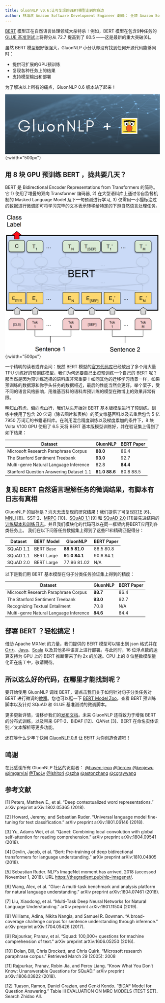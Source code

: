 ```yaml
---
title: GluonNLP v0.6:让可复现的BERT模型走到你身边
author: 林海滨 Amazon Software Development Engineer 翻译： 金颢 Amazon Software Development Engineer
---
```


[BERT](https://arxiv.org/abs/1810.04805) 模型正在自然语言处理领域大杀特杀！例如，BERT 模型在包含9种任务的[ GLUE 基准测试](https://gluebenchmark.com/leaderboard)上将得分从 72.7 提高到了 80.5 ——这是最新的重大突破[6]。

虽然 BERT 模型很好很强大，GluonNLP 小分队却没有找到任何开源代码能够同时：
- 提供可扩展的GPU预训练
- 复现各种任务上的结果
- 支持模型输出和部署

为了解决以上所有的痛点，GluonNLP 0.6 版本站了起来！

![](../img/gluon-nlp-bert.png){:width="500px"}

## 用 8 块 GPU 预训练 BERT ，拢共要几天？

BERT 是 Bidirectional Encoder Representations from Transformers 的简称。它 1) 使用了堆叠的双向 Transformer 编码器, 2) 在大型语料库上通过带自监督机制的 Masked Language Model 及下一句预测进行学习, 3) 仅需用一小撮标注过的数据进行微调即可将学习完毕的文本表示转移给特定的下游自然语言处理任务。

![](../img/bert.png){:width="500px"}

一个精明的读者或许会问：既然 BERT 模型的[官方代码库](https://github.com/google-research/bert/)已经放出了多个用大量 TPU 训练好的预训练模型，我们为何还要自己出资预训练一个自己的 BERT 呢？那当然是因为预训练选择的语料库非常重要！如同其他的迁移学习场景一样，如果预训练的数据源和你手头任务的数据相近，最后的性能当然会更好。举个栗子，受不同的语言风格影响，用维基百科的语料库预训练的模型在微博上的效果非常有限。

明知山有虎，偏向虎山行，我们从头开始对 BERT 基本版模型进行了预训练。训练中使用了包含 20 亿词（除去图片和表格）的英文维基百科以及去重后包含 5 亿 7950 万词汇的书籍语料库。在利用混合精度训练以及梯度累加的条件下，8 块 Volta V100 GPU 使用了 6.5 天将 BERT 基本版模型训练好，并在验证集上得到了如下结果：

| Dataset                                 | GluonNLP     |  BERT Paper  |
|-----------------------------------------|--------------|--------------|
| Microsoft Research Paraphrase Corpus    | **88.0**     |  86.4        |
| The Stanford Sentiment Treebank         | **93.0**     |  92.7        |
| Multi-genre Natural Language Inference  | 82.8         |  **84.4**    |
| Stanford Question Answering Dataset 1.1 | **81.0 88.6**|  80.8 88.5   |

## 复现 BERT 自然语言理解任务的微调结果，有脚本有日志有真相

GluonNLP 的目标是？消灭无法复现的研究结果！我们提供了可复现[RTE](https://arxiv.org/abs/1804.07461) [6]、[MNLI](http://aclweb.org/anthology/N18-1101) [8]、SST-2、[MRPC](https://www.microsoft.com/en-us/download/details.aspx?id=52398) [10]、[SQuAD 1.1](https://rajpurkar.github.io/SQuAD-explorer/explore/1.1/dev/) [9] 和 [SQuAD 2.0](https://rajpurkar.github.io/SQuAD-explorer/explore/v2.0/dev/) [11]最先进结果的[训练脚本和训练日志](http://gluon-nlp.mxnet.io/model_zoo/bert/index.html#bert-for-sentence-classification-on-glue-tasks)。并且我们模块化的代码可以在同一框架内将BERT应用到各类任务上。
我们在以下问答任务数据集上得到了这些F1和精确匹配得分：

| Dataset   | BERT Model | GluonNLP       |  BERT Paper  |
|-----------|------------|----------------|--------------|
| SQuAD 1.1 | BERT Base  | **88.5 81.0**  | 88.5 80.8    |
| SQuAD 1.1 | BERT Large | **91.0 84.1**  | 90.9 84.1    |
| SQuAD 2.0 | BERT Large | 77.96 81.02    | N/A          |

以下是我们用 BERT 基本模型在句子分类任务验证集上得到的精度：

| Dataset                                | GluonNLP | BERT Paper |
|----------------------------------------|----------|------------|
| Microsoft Research Paraphrase Corpus   | **88.7** |    86.4    |
| The Stanford Sentiment Treebank        | **93.0** |    92.7    |
| Recognizing Textual Entailment         | 70.8     |    N/A     |
| Multi-genre Natural Language Inference | **84.6** |    84.4    |

## 部署 BERT ？轻松搞定！
借助 Apache MXNet 的力量，我们提供的 BERT 模型可以输出到 json 格式并在 [C++](https://github.com/apache/incubator-mxnet/tree/master/cpp-package/example/inference)、[Java](https://medium.com/apache-mxnet/introducing-java-apis-for-deep-learning-inference-with-apache-mxnet-8406a698fa5a)、[Scala](https://medium.com/apache-mxnet/image-classification-with-mxnet-scala-inference-api-8ab6ce1bbccf) 以及其他多种语言上进行部署。与此同时，16 位浮点数的运算支持为 GPU 上的 BERT 推断带来了约 2x 的加速。CPU 上的 8 位整数模型量化正在施工中，敬请期待。

## 所以这么好的代码，在哪里才能找到呢？
要开始使用 GluonNLP 调戏 BERT，请点击我们关于如何针对句子分类任务对 BERT 进行微调的[教程](https://gluon-nlp.mxnet.io/examples/sentence_embedding/bert.html)。您也可以逛一下 [BERT Model Zoo](https://gluon-nlp.mxnet.io/model_zoo/bert/index.html)，查看 BERT 预训练脚本以及针对 SQuAD 和 GLUE 基准测试的微调脚本。

更多更新详情，请移步我们的[发布文档](https://github.com/dmlc/gluon-nlp/releases)。未来 GluonNLP 还将致力于增强 BERT 的分布式训练，以及带来 GPT-2、BiDAF [12]、QANet [3]、BERT 在命名实体识别／文本解析等更多功能。

还在等什么少年？快用 [GluonNLP 0.6](http://gluon-nlp.mxnet.io/) 让 BERT 为你创造奇迹吧！

## 鸣谢
在此感谢所有 GluonNLP 社区的贡献者： [@haven-jeon](https://github.com/haven-jeon) [@fiercex](https://github.com/fiercex) [@kenjewu](https://github.com/kenjewu) [@imgarylai](https://github.com/imgarylai) [@TaoLv](https://github.com/TaoLv) [@Ishitori](https://github.com/Ishitori) [@szha](https://github.com/szha) [@astonzhang](https://github.com/astonzhang) [@cgraywang](https://github.com/cgraywang)

## 参考文献
[1] Peters, Matthew E., et al. “Deep contextualized word representations.” arXiv preprint arXiv:1802.05365 (2018).

[2] Howard, Jeremy, and Sebastian Ruder. “Universal language model fine-tuning for text classification.” arXiv preprint arXiv:1801.06146 (2018).

[3] Yu, Adams Wei, et al. “Qanet: Combining local convolution with global self-attention for reading comprehension.” arXiv preprint arXiv:1804.09541 (2018).

[4] Devlin, Jacob, et al. “Bert: Pre-training of deep bidirectional transformers for language understanding.” arXiv preprint arXiv:1810.04805 (2018).

[5] Sebastian Ruder. NLP’s ImageNet moment has arrived, 2018 (accessed November 1, 2018). URL https://thegradient.pub/nlp-imagenet/.

[6] Wang, Alex, et al. “Glue: A multi-task benchmark and analysis platform for natural language understanding.” arXiv preprint arXiv:1804.07461 (2018).

[7] Liu, Xiaodong, et al. “Multi-Task Deep Neural Networks for Natural Language Understanding.” arXiv preprint arXiv:1901.11504 (2019).

[8] Williams, Adina, Nikita Nangia, and Samuel R. Bowman. “A broad-coverage challenge corpus for sentence understanding through inference.” arXiv preprint arXiv:1704.05426 (2017).

[9] Rajpurkar, Pranav, et al. “Squad: 100,000+ questions for machine comprehension of text.” arXiv preprint arXiv:1606.05250 (2016).

[10] Dolan, Bill, Chris Brockett, and Chris Quirk. “Microsoft research paraphrase corpus.” Retrieved March 29 (2005): 2008

[11] Rajpurkar, Pranav, Robin Jia, and Percy Liang. “Know What You Don’t Know: Unanswerable Questions for SQuAD.” arXiv preprint arXiv:1806.03822 (2018).

[12] Tuason, Ramon, Daniel Grazian, and Genki Kondo. “BiDAF Model for Question Answering.” Table III EVALUATION ON MRC MODELS (TEST SET). Search Zhidao All.
